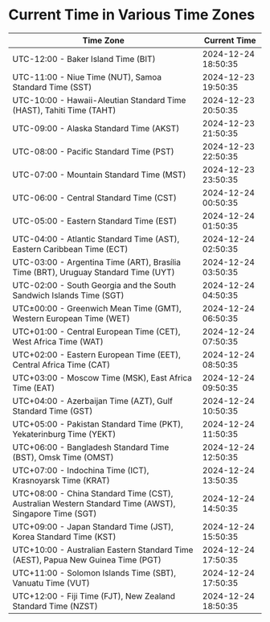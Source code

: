 # Current Time in Various Time Zones

| Time Zone | Current Time |
|-----------|--------------|
| UTC-12:00 - Baker Island Time (BIT) | 2024-12-24 18:50:35 |
| UTC-11:00 - Niue Time (NUT), Samoa Standard Time (SST) | 2024-12-23 19:50:35 |
| UTC-10:00 - Hawaii-Aleutian Standard Time (HAST), Tahiti Time (TAHT) | 2024-12-23 20:50:35 |
| UTC-09:00 - Alaska Standard Time (AKST) | 2024-12-23 21:50:35 |
| UTC-08:00 - Pacific Standard Time (PST) | 2024-12-23 22:50:35 |
| UTC-07:00 - Mountain Standard Time (MST) | 2024-12-23 23:50:35 |
| UTC-06:00 - Central Standard Time (CST) | 2024-12-24 00:50:35 |
| UTC-05:00 - Eastern Standard Time (EST) | 2024-12-24 01:50:35 |
| UTC-04:00 - Atlantic Standard Time (AST), Eastern Caribbean Time (ECT) | 2024-12-24 02:50:35 |
| UTC-03:00 - Argentina Time (ART), Brasília Time (BRT), Uruguay Standard Time (UYT) | 2024-12-24 03:50:35 |
| UTC-02:00 - South Georgia and the South Sandwich Islands Time (SGT) | 2024-12-24 04:50:35 |
| UTC±00:00 - Greenwich Mean Time (GMT), Western European Time (WET) | 2024-12-24 06:50:35 |
| UTC+01:00 - Central European Time (CET), West Africa Time (WAT) | 2024-12-24 07:50:35 |
| UTC+02:00 - Eastern European Time (EET), Central Africa Time (CAT) | 2024-12-24 08:50:35 |
| UTC+03:00 - Moscow Time (MSK), East Africa Time (EAT) | 2024-12-24 09:50:35 |
| UTC+04:00 - Azerbaijan Time (AZT), Gulf Standard Time (GST) | 2024-12-24 10:50:35 |
| UTC+05:00 - Pakistan Standard Time (PKT), Yekaterinburg Time (YEKT) | 2024-12-24 11:50:35 |
| UTC+06:00 - Bangladesh Standard Time (BST), Omsk Time (OMST) | 2024-12-24 12:50:35 |
| UTC+07:00 - Indochina Time (ICT), Krasnoyarsk Time (KRAT) | 2024-12-24 13:50:35 |
| UTC+08:00 - China Standard Time (CST), Australian Western Standard Time (AWST), Singapore Time (SGT) | 2024-12-24 14:50:35 |
| UTC+09:00 - Japan Standard Time (JST), Korea Standard Time (KST) | 2024-12-24 15:50:35 |
| UTC+10:00 - Australian Eastern Standard Time (AEST), Papua New Guinea Time (PGT) | 2024-12-24 17:50:35 |
| UTC+11:00 - Solomon Islands Time (SBT), Vanuatu Time (VUT) | 2024-12-24 17:50:35 |
| UTC+12:00 - Fiji Time (FJT), New Zealand Standard Time (NZST) | 2024-12-24 18:50:35 |
